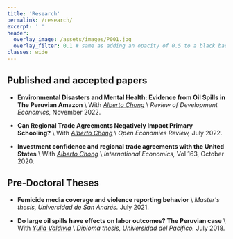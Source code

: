 ```yaml
---
title: 'Research'
permalink: /research/
excerpt: ' '
header:
  overlay_image: /assets/images/P001.jpg
  overlay_filter: 0.1 # same as adding an opacity of 0.5 to a black background
classes: wide
---
```


## Published and accepted papers

* **Environmental Disasters and Mental Health: Evidence from Oil Spills in The Peruvian Amazon** \\
  With _[Alberto Chong](https://aysps.gsu.edu/profile/alberto-chong/)_ \\
  _Review of Development Economics,_
  November 2022. <a href="https://doi.org/10.1111/rode.12955"><i class="fas fa-fw fa-link zoom" style="font-size:20px;color:#0099cc" aria-hidden="true"></i></a>
  
* **Can Regional Trade Agreements Negatively Impact Primary Schooling?** \\
  With _[Alberto Chong](https://aysps.gsu.edu/profile/alberto-chong/)_ \\
  _Open Economies Review,_
   July 2022. <a href="https://doi.org/10.1007/s11079-022-09674-6"><i class="fas fa-fw fa-link zoom" style="font-size:20px;color:#0099cc" aria-hidden="true"></i></a>

* **Investment confidence and regional trade agreements with the United States** \\
  With _[Alberto Chong](https://aysps.gsu.edu/profile/alberto-chong/)_ \\
  _International Economics,_
  Vol 163, October 2020. <a href="https://doi.org/10.1016/j.inteco.2020.05.001"><i class="fas fa-fw fa-link zoom" style="font-size:20px;color:#0099cc" aria-hidden="true"></i></a>
  

## Pre-Doctoral Theses

* **Femicide media coverage and violence reporting behavior** \\
  _Master's thesis, Universidad de San Andrés._
  July 2021. <a href="https://repositorio.udesa.edu.ar/jspui/bitstream/10908/18510/1/%5bP%5d%5bW%5d%20T.M.%20Eco.%20Srebot%20Roeder%2c%20Carla%20Mar%c3%ada.pdf"><i class="fas fa-fw fa-file-pdf zoom" style="font-size:24px;color:#0099cc" aria-hidden="true"></i></a>

* **Do large oil spills have effects on labor outcomes? The Peruvian case** \\
  With _[Yulia Valdivia](https://pe.linkedin.com/in/yulia-valdivia-rivera-30596)_ \\
  _Diploma thesis, Universidad del Pacífico._
  July 2018. <a href="https://repositorio.up.edu.pe/bitstream/handle/11354/3006/DI17.pdf?sequence=1&isAllowed=y"><i class="fas fa-fw fa-file-pdf zoom" style="font-size:24px;color:#0099cc" aria-hidden="true"></i></a>
